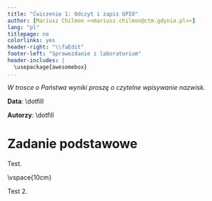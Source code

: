 ```yaml
---
title: "Ćwiczenie 1: Odczyt i zapis GPIO"
author: [Mariusz Chilmon <<mariusz.chilmon@ctm.gdynia.pl>>]
lang: "pl"
titlepage: no
colorlinks: yes
header-right: "\\faEdit"
footer-left: "Sprawozdanie z laboratorium"
header-includes: |
  \usepackage{awesomebox}
...
```


_W trosce o Państwa wyniki proszę o czytelne wpisywanie nazwisk._

**Data**: \dotfill

**Autorzy**: \dotfill

# Zadanie podstawowe

Test.

\vspace{10cm}

Test 2.
